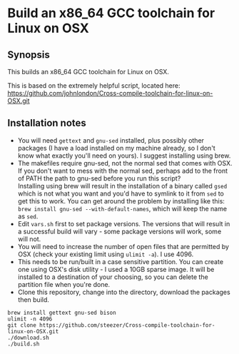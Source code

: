 # Build an x86_64 GCC toolchain for Linux on OSX
## Synopsis

This builds an x86_64 GCC toolchain for Linux on OSX.

This is based on the extremely helpful script, located here:  
https://github.com/johnlondon/Cross-compile-toolchain-for-linux-on-OSX.git

## Installation notes

- You will need `gettext` and `gnu-sed` installed, plus possibly other packages (I have a load installed on my machine already, so I don't know what exactly you'll need on yours).  I suggest installing using brew.
- The makefiles require gnu-sed, not the normal sed that comes with OSX.  If you don't want to mess with the normal sed, perhaps add to the front of PATH the path to gnu-sed before you run this script?  
  Installing using brew will result in the installation of a binary called `gsed` which is not what you want and you'd have to symlink to it from `sed` to get this to work.  You can get
  around the problem by installing like this: `brew install gnu-sed --with-default-names`, which will keep the name as `sed`.
- Edit `vars.sh` first to set package versions.  The versions that will result in a successful build will vary - some package versions will work, some will not.
- You will need to increase the number of open files that are permitted by OSX (check your existing limit using `ulimit -a`). I use 4096.
- This needs to be run/built in a case sensitive partition.  You can create one using OSX's disk utility - I used a 10GB sparse image.  It will be installed to a destination of your choosing, so you can delete the partition file when you're done.
- Clone this repository, change into the directory, download the packages then build.

~~~~
brew install gettext gnu-sed bison
ulimit -n 4096
git clone https://github.com/steezer/Cross-compile-toolchain-for-linux-on-OSX.git
./download.sh
./build.sh
~~~~
